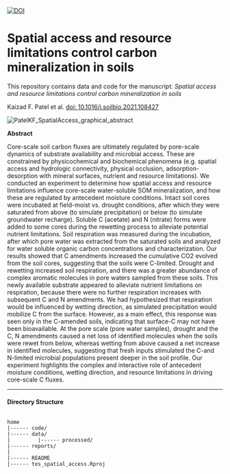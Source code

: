 [![DOI](https://zenodo.org/badge/275862873.svg)](https://zenodo.org/badge/latestdoi/275862873)

# Spatial access and resource limitations control carbon mineralization in soils



This repository contains data and code for the manuscript: *Spatial access and resource limitations control carbon mineralization in soils*

Kaizad F. Patel et al. [doi: 10.1016/j.soilbio.2021.108427](https://doi.org/10.1016/j.soilbio.2021.108427)  

![PatelKF_SpatialAccess_graphical_abstract](https://user-images.githubusercontent.com/50244730/134402880-bb7c755c-acb9-406c-9fbf-1c739e13a255.jpg)



**Abstract**

Core-scale soil carbon fluxes are ultimately regulated by pore-scale dynamics of substrate availability and microbial access. These are constrained by physicochemical and biochemical phenomena (e.g. spatial access and hydrologic connectivity, physical occlusion, adsorption-desorption with mineral surfaces, nutrient and resource limitations). We conducted an experiment to determine how spatial access and resource limitations influence core-scale water-soluble SOM mineralization, and how these are regulated by antecedent moisture conditions. Intact soil cores were incubated at field-moist vs. drought conditions, after which they were saturated from above (to simulate precipitation) or below (to simulate groundwater recharge). Soluble C (acetate) and N (nitrate) forms were added to some cores during the rewetting process to alleviate potential nutrient limitations. Soil respiration was measured during the incubation, after which pore water was extracted from the saturated soils and analyzed for water soluble organic carbon concentrations and characterization. Our results showed that C amendments increased the cumulative CO2 evolved from the soil cores, suggesting that the soils were C-limited. Drought and rewetting increased soil respiration, and there was a greater abundance of complex aromatic molecules in pore waters sampled from these soils. This newly available substrate appeared to alleviate nutrient limitations on respiration, because there were no further respiration increases with subsequent C and N amendments. We had hypothesized that respiration would be influenced by wetting direction, as simulated precipitation would mobilize C from the surface. However, as a main effect, this response was seen only in the C-amended soils, indicating that surface-C may not have been bioavailable. At the pore scale (pore water samples), drought and the C, N amendments caused a net loss of identified molecules when the soils were rewet from below, whereas wetting from above caused a net increase in identified molecules, suggesting that fresh inputs stimulated the C-and N-limited microbial populations present deeper in the soil profile. Our experiment highlights the complex and interactive role of antecedent moisture conditions, wetting direction, and resource limitations in driving core-scale C fluxes.





---

#### Directory Structure

```

home
|------ code/
|------ data/
|         |------ processed/
|------ reports/
|
|------ README
|------ tes_spatial_access.Rproj


```
